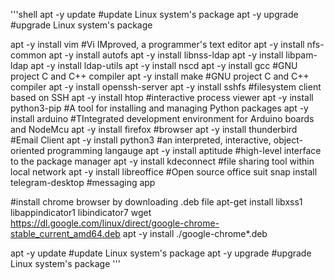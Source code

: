 '''shell
apt -y update    #update Linux system's package
apt -y upgrade    #upgrade Linux system's package

apt -y install vim    #Vi IMproved, a programmer's text editor
apt -y install nfs-common
apt -y install autofs
apt -y install libnss-ldap
apt -y install libpam-ldap
apt -y install ldap-utils
apt -y install nscd
apt -y install gcc      #GNU project C and C++ compiler
apt -y install make     #GNU project C and C++ compiler
apt -y install openssh-server
apt -y install sshfs    #filesystem client based on SSH
apt -y install htop     #interactive process viewer
apt -y install python3-pip      #A tool for installing and managing Python packages
apt -y install arduino      #TIntegrated development environment for Arduino boards and NodeMcu
apt -y install firefox      #browser
apt -y install thunderbird      #Email Client
apt -y install python3      #an interpreted, interactive, object-oriented programming langauge
apt -y install aptitude     #high-level interface to the package manager
apt -y install kdeconnect       #file sharing tool within local network
apt -y install libreoffice      #Open source office suit
snap install telegram-desktop       #messaging app

#install chrome browser by downloading .deb file
apt-get install libxss1 libappindicator1 libindicator7
wget https://dl.google.com/linux/direct/google-chrome-stable_current_amd64.deb
apt -y install ./google-chrome*.deb

apt -y update    #update Linux system's package
apt -y upgrade    #upgrade Linux system's package
'''
